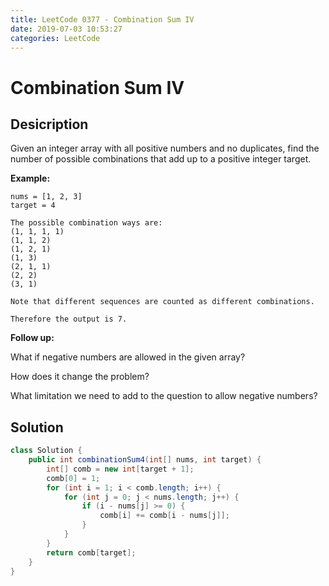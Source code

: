```yaml
---
title: LeetCode 0377 - Combination Sum IV
date: 2019-07-03 10:53:27
categories: LeetCode
---
```

# Combination Sum IV

<!--more-->

## Desicription

Given an integer array with all positive numbers and no duplicates, find the number of possible combinations that add up to a positive integer target.

**Example:**

```
nums = [1, 2, 3]
target = 4

The possible combination ways are:
(1, 1, 1, 1)
(1, 1, 2)
(1, 2, 1)
(1, 3)
(2, 1, 1)
(2, 2)
(3, 1)

Note that different sequences are counted as different combinations.

Therefore the output is 7.
```

**Follow up:**

What if negative numbers are allowed in the given array?

How does it change the problem?

What limitation we need to add to the question to allow negative numbers?

## Solution

```java
class Solution {
    public int combinationSum4(int[] nums, int target) {
        int[] comb = new int[target + 1];
        comb[0] = 1;
        for (int i = 1; i < comb.length; i++) {
            for (int j = 0; j < nums.length; j++) {
                if (i - nums[j] >= 0) {
                    comb[i] += comb[i - nums[j]];
                }
            }
        }
        return comb[target];
    }
}
```
